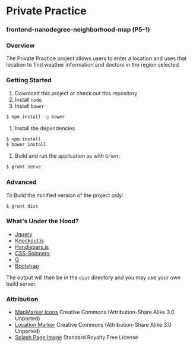 # Private Practice
### frontend-nanodegree-neighborhood-map (P5-1)

### Overview
The Private Practice project allows users to enter a location and uses that location to find weather information and doctors in the region selected.

### Getting Started
1. Download this project or check out this repository
1. Install ```node```
1. Install ```bower```
```bash
$ npm install -g bower
```
1. Install the dependencies
```bash
$ npm install
$ bower install
```
1. Build and run the application as with ```Grunt```:
```bash
$ grunt serve
```

### Advanced
To Build the minified version of the project only:
```bash
$ grunt dist
```

### What's Under the Hood?
* [Jquery](https://jquery.com/)
* [Knockout.js](http://knockoutjs.com/)
* [Handlebars.js](http://handlebarsjs.com/)
* [CSS-Spinners](http://www.css-spinners.com/)
* [Q](https://github.com/kriskowal/q)
* [Bootstrap](http://getbootstrap.com/)

The output will then be in the ```dist``` directory and you may use your own build server.
### Attribution

* [MapMarker Icons](https://www.iconfinder.com/iconsets/mapicons) Creative Commons (Attribution-Share Alike 3.0 Unported)
* [Location Marker](https://www.iconfinder.com/iconsets/google-material-design-icons) Creative Commons (Attribution-Share Alike 3.0 Unported)
* [Splash Page Image](https://www.dollarphotoclub.com/stock-photo/Portrait%20of%20African%20American%20Doctor/59847259) Standard Royalty Free License
